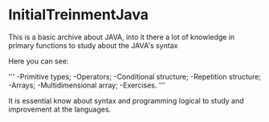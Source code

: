 # InitialTreinmentJava
This is a basic archive about JAVA, into it there a lot of knowledge in primary functions to study about the JAVA's syntax 

Here you can see: 

'''
-Primitive types;
-Operators;
-Conditional structure;
-Repetition structure;
-Arrays;
-Multidimensional array;
-Exercises.
'''

It is essential know about syntax and programming logical to study and improvement at the languages.
